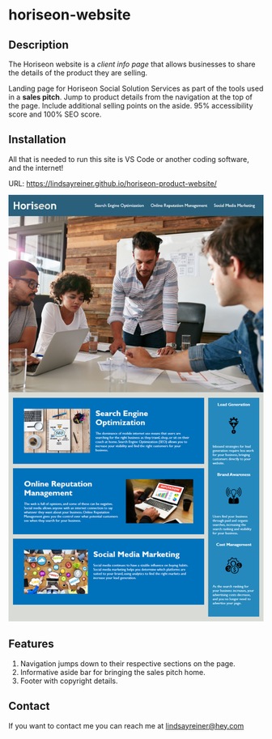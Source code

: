 # horiseon-website

## Description

The Horiseon website is a *client info page* that allows businesses to share the details of the product they are selling. 

Landing page for Horiseon Social Solution Services as part of the tools used in a **sales pitch**. Jump to product details from the navigation at the top of the page. Include additional selling points on the aside. 95% accessibility score and 100% SEO score.

## Installation

All that is needed to run this site is VS Code or another coding software, and the internet!


URL: https://lindsayreiner.github.io/horiseon-product-website/


<img src="./assets/images/01-html-css-git-homework-demo.png" alt="website-screenshot">


## Features

1. Navigation jumps down to their respective sections on the page.
2. Informative aside bar for bringing the sales pitch home. 
3. Footer with copyright details.

## Contact

If you want to contact me you can reach me at lindsayreiner@hey.com



